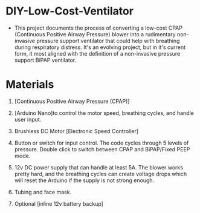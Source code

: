 # DIY-Low-Cost-Ventilator

* This project documents the process of converting a low-cost CPAP (Continuous Positive Airway Pressure) blower into a rudimentary non-invasive pressure support ventilator that could help with breathing during respiratory distress.  It's an evolving project, but in it's current form, it most aligned with the definition of a non-invasive pressure support BiPAP ventilator.

# Materials
1. [Continuous Positive Airway Pressure (CPAP)]

2.  [Arduino Nano]to control the motor speed, breathing cycles, and handle user input.   

3. Brushless DC Motor [Electronic Speed Controller] 

4. Button or switch for input control.  The code cycles through 5 levels of pressure. Double click to switch between CPAP and BiPAP/Fixed PEEP mode.

5. 12v DC power supply that can handle at least 5A.  The blower works pretty hard, and the breathing cycles can create voltage drops which will reset the Arduino if the supply is not strong enough.

6. Tubing and face mask.  

7. Optional [inline 12v battery backup]
